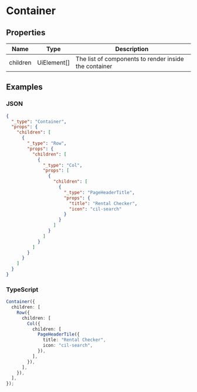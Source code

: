 # Container

## Properties

| Name     | Type        | Description                                           |
| -------- | ----------- | ----------------------------------------------------- |
| children | UiElement[] | The list of components to render inside the container |

## Examples

### JSON

```json
{
  "_type": "Container",
  "props": {
    "children": [
      {
        "_type": "Row",
        "props": {
          "children": [
            {
              "_type": "Col",
              "props": [
                {
                  "children": [
                    {
                      "_type": "PageHeaderTitle",
                      "props": {
                        "title": "Rental Checker",
                        "icon": "cil-search"
                      }
                    }
                  ]
                }
              ]
            }
          ]
        }
      }
    ]
  }
}
```

### TypeScript

```ts
Container({
  children: [
    Row({
      children: [
        Col({
          children: [
            PageHeaderTile({
              title: "Rental Checker",
              icon: "cil-search",
            }),
          ],
        }),
      ],
    }),
  ],
});
```
